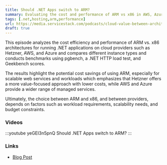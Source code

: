 ```yaml
---
title: Should .NET Apps switch to ARM?
summary: Evaluating the cost and performance of ARM vs x86 in AWS, Azure, and Hetzner
tags: [.net,hosting,arm,performance]
url: https://media.servicestack.com/podcasts/cloud-value-between-architectures.mp3
draft: true
---
```


This episode analyzes the cost efficiency and performance of ARM vs. x86 architectures for 
running .NET applications on cloud providers such as Hetzner, AWS, and Azure and compares 
different instance types and conducts benchmarks using pgbench, a .NET HTTP load test, 
and Geekbench scores. 

The results highlight the potential cost savings of using ARM, especially for scalable 
web services and workloads which emphasizes that Hetzner offers a more value-focused 
approach with lower costs, while AWS and Azure provide a wider range of managed services. 

Ultimately, the choice between ARM and x86, and between providers, depends on factors 
such as workload requirements, scalability needs, and budget constraints.

### Videos

:::youtube yeGEI3n5pnQ
Should .NET Apps switch to ARM?
:::

### Links

- [Blog Post](/posts/cloud-value-between-architectures)
